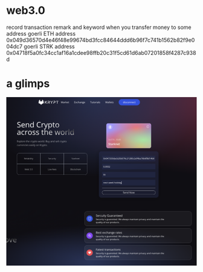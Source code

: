 # web3.0
record transaction remark and keyword when you transfer money to some address
goerli ETH address  0x049d36570d4e46f48e99674bd3fcc84644ddd6b96f7c741b1562b82f9e004dc7
goerli STRK address 0x04718f5a0fc34cc1af16a1cdee98ffb20c31f5cd61d6ab07201858f4287c938d

# a glimps
![Alt text](image.png)
